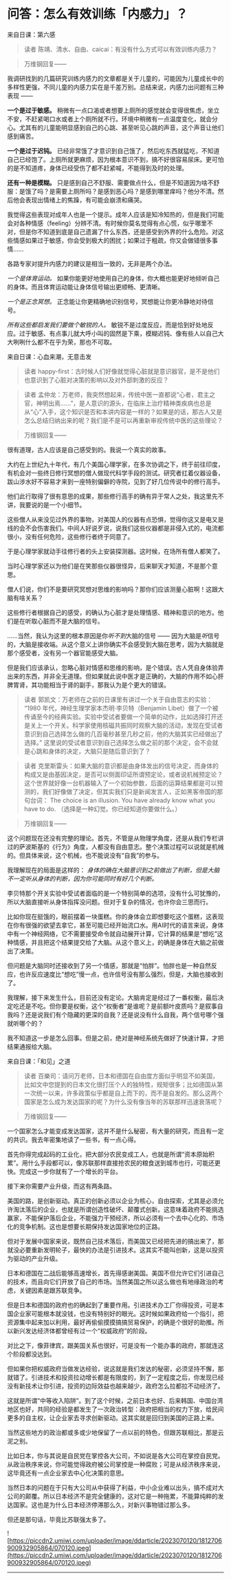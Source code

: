 # 问答：怎么有效训练「内感力」？

来自日课：第六感

> 读者 陈靖、清水、自由、caicai：有没有什么方式可以有效训练内感力？

> 万维钢回复—— 

我调研找到的几篇研究训练内感力的文章都是关于儿童的，可能因为儿童成长中的多样性更强，不同儿童的内感力实在是千差万别。总结来说，内感力出问题有三种表现 ——

 **一个是过于敏感。** 稍微有一点口渴或者想要上厕所的感觉就会变得很焦虑，坐立不安，不赶紧喝口水或者上个厕所就不行。环境中稍微有一点温度变化，就会分心。尤其有的儿童能明显感到自己的心跳、甚至听见心跳的声音，这个声音让他们感到痛苦。

 **一个是过于迟钝。** 已经非常饿了才意识到自己饿了，然后吃东西就猛吃，不知道自己已经饱了。上厕所就更麻烦，因为根本意识不到，搞不好很容易尿床。更可怕的是不知道疼，身体已经受伤了都不赶紧喊，不能得到及时的处理。

 **还有一种是模糊。** 只是感到自己不舒服、需要做点什么，但是不知道因为啥不舒服：是饿了吗？是需要上厕所吗？是感到恶心吗？是感到哪里痒吗？他分不清。然后他会表现出情绪上的焦躁，有可能会崩溃和痛哭。

我觉得这些表现对成年人也是一个提示。成年人应该是知冷知热的，但是我们可能会对各种情感（feeling）分辨不清。有时候你莫名觉得有点心慌，似乎哪里不对，但是你不知道到底是自己遗漏了什么东西，还是感受到外界的什么危险。对这些情感如果过于敏感，你会受到极大的困扰；如果过于粗疏，你又会做错很多事情……

各路专家对提升内感力的建议是相当一致的，无非是两个办法。

 *一个是体育运动。* 如果你能更好地使用自己的身体，你大概也能更好地倾听自己的身体。而且体育运动能让身体信号输出更顺畅、更清晰。

 *一个是正念冥想。* 正念能让你更精确地识别信号，冥想能让你更冷静地对待信号。

 *所有这些都启发我们要做个敏锐的人。* 敏锐不是过度反应，而是恰到好处地反应。过于敏感、有点事儿就大呼小叫的固然是下乘，模糊迟钝、像有些人以自己大大咧咧什么都不在乎为荣，那也不可取。

来自日课：心血来潮，无意击发

> 读者 happy-first：古时候人们好像就觉得心脏就是意识器官，是不是他们也意识到了心脏对决策的影响以及对外部刺激的反应？

> 读者 孟仲龙：万老师，我突然想起来，传统中医一直都说“心者，君主之官，神明出焉……”，是人意识的源头，在临床上治疗精神类疾病也总是从“心”入手，这个知识是否和本讲内容是一样的？如果是的话，那古人又是怎么总结归纳出来的呢？我们是不是可以再重新审视传统中医的这些理论？

> 万维钢回复—— 

很有道理，古人应该是自己感受到的。我说一个真实的故事。

大约在上世纪九十年代，有几个美国心理学家，在多次协调之下，终于前往印度，有机会对一些终日修行冥想的僧人做现代科学手段的测试。研究者扛着仪器设备，跋山涉水好不容易才来到一座特别偏僻的寺院，见到了好几位传说中的修行高手。

他们此行取得了很有意思的成果，那些修行高手的确有异于常人之处，我这里先不讲，我要说的是一个小细节。

这些僧人从来没见过外界的事物，对美国人的仪器有点恐惧，觉得你这又是电又是线的会不会伤害我们。中间人好说歹说，说我们这些仪器都是非侵入式的，电流都很小，没有任何危险，这些修行者终于同意了。

于是心理学家就动手往修行者的头上安装探测器。这时候，在场所有僧人都笑了。

当时心理学家还以为他们是在笑那些仪器很怪异，后来聊天才知道，不是那个意思。

僧人们说，你们不是要研究冥想对思维的影响吗？那你们应该测量心脏啊！这跟大脑有啥关系？

这些修行者根据自己的感受，的确认为心脏才是处理情感、精神和意识的地方。他们是在听取心脏而不是大脑的信号。

……当然，我认为这里的根本原因是你*听不到*大脑的信号 —— 因为大脑是*听*信号的，大脑是接收端。从这个意义上讲你确实不会感受到大脑在思考，因为大脑就是那个感受者，没有另一个器官能感受大脑。

但是我们应该承认，忽略心脏对情感和思维的影响，是个错误。古人凭自身体验弄出来的东西，并非全无道理。但如果就此说中医才是正确的，大脑的作用不如心肝脾胃肾，其功能相当于肾的副手，那我认为是个更大的错误。

> 读者 郭凯文：万老师在之前的日课里有讲过一个关于自由意志的实验： “1980 年代，神经生理学家本杰明·李贝特（Benjamin Libet）做了一个被传诵至今的经典实验。实验中受试者要做一个简单的动作，比如选择打开还是关上一个开关。科学家使用核磁共振同时观察大脑的活动，发现在受试者意识到自己选择怎么做的几百毫秒甚至几秒之前，他的大脑其实已经做出了选择。” 这里说的受试者意识到自己选择怎么做之前的那个决定，会不会就是心跳和身体的决定，大脑只是随后意识到了？

> 读者 克里斯雷头：如果大脑的意识都是由身体发出的信号决定，而身体的构成又是由基因决定，是否可以侧面印证所谓预定论，或者说机械预定论？ 这个世界就好像一台机器输入了一个初始参数，后面的运算结果都是可以预测的，我们好像做了决定，但其实我们只是新闻发言人，正如黑客帝国的那句台词： The choice is an illusion. You have already know what you have to do.  （选择是一种幻觉。你已经知道你要做什么。）

> 万维钢回复—— 

这个问题现在还没有完整的理论。首先，不管是从物理学角度，还是从我们专栏讲过的萨波斯基的《行为》角度，人都没有自由意志。整个决策过程可以说就是机械的。但具体来说，这个机械，也不能说没有“自我”的参与。

我理解现在的局面是这样的： *身体的确在大脑意识到之前做出了判断，但是大脑不一定听从身体的判断，因为你可能同时有好几个判断。*

李贝特那个开关实验中受试者面临的是一个特别简单的选项，没有什么可犹豫的，所以大脑直接听从身体指挥没问题。但对于复杂的情况，也许你会三思而行。

比如你现在挺饿的，眼前摆着一块蛋糕。你的身体会立即想要吃这个蛋糕，这表现在你有很强的欲望去拿它，甚至可能已经开始流口水。用AI时代的语言来说，身体中有一个神经网络，它不需要接受命令就自动展开计算，它计算的结果是“想吃”这种情感，并且把这个结果提交给了大脑。从这个意义上，的确是身体在大脑之前做出了决策。

但问题是大脑同时还接收到了另一个情感，那就是“怕胖”。怕胖也是一种自然反应，也许反应速度比“想吃”慢一点，也许信号没有那么强烈，但是，大脑也接收到了。

我理解，接下来发生什么，目前还没有定论。大脑肯定是经过了一番权衡，最后决定吃还是不吃。但你要是权衡，这个“权衡者”是谁呢？是前额叶皮质吗？是叙事自我吗？还是说我们有个隐藏的更深的自我？还是说没有什么自我，两个信号哪个强就听哪个的？

我不知道这一步是怎么回事。但是之前，绝对是神经系统先做好了快速计算，才把结果通报给大脑。

来自日课：「和见」之道

> 读者 百樂司：请问万老师，日本和德国在自由度方面似乎明显不如美国，比如文中您提到的日本文化很打压个人的独特性，规矩很多；比如德国从第一次统一以来，许多政策似乎都是自上而下的，而不是自发的。那么这两个国家是怎么成为发达国家的呢？为什么没有像当年的苏联那样迅速衰落呢？

> 万维钢回复—— 

一个国家怎么才能变成发达国家，这并不是什么秘密，有大量的研究，而且有一定的共识。我去年密集地读了一些书，有一点心得。

首先你得完成起码的工业化，把大部分农民变成工人，也就是所谓“资本原始积累”。用什么手段都可以，像苏联那样直接抢农民的粮食送到城市也行，可能还更快。完成这一步你就有了一个增长的平台。

接下来你需要产业升级，而这有两条路。

美国的路，是创新驱动。真正的创新必须以企业为核心，自由探索，尤其是必须允许淘汰落后的企业，也就是所谓创造性破坏、颠覆式创新。这意味着政府不能挑选赢家，不能保护落后企业，不能强力干预经济，所以必须有一个去中心化的、市场化的竞争机制。这也是想要长期保持发达国家地位的正路。

但对于发展中国家来说，既然自己技术落后，而美国又已经把先进的搞出来了，那就没必要重新发明轮子，最快的办法是引进技术。这其实不能叫创新，这是以投资为驱动的产业升级。

日本和德国在二战后能够高速增长，首先得感谢美国。美国不但允许它们引进自己的技术，而且向它们开放了自己的市场。当然美国之所以这么做也有地缘政治的考虑，关键因素是跟苏联竞争。

但是日本和德国的政府也的确起到了重要作用。引进技术办工厂你得投资，可是本国企业家可能根本就没钱，也没有特别好的眼光。这时候如果政府给一个指引，把资源集中起来加以利用，最好再偷偷摸摸搞搞贸易保护，的确是个很好的助推。所以新兴发达经济体都曾经有过一个“权威政府”的阶段。

对比之下，像菲律宾，跟美国关系也很好，可是没有一个能办事的政府，那就连这个阶段都没达到。

但如果你把权威政府当做发达经验，说这就是我们发达的秘密，必须坚持不懈，那就错了。引进技术和投资拉动增长都是有限度的，到了一定程度之后，你发现已经没有新技术让你引进，投资的边际效益也越来越少，政府怎么拉都拉不动经济了。

这就是所谓“中等收入陷阱”。到了这个时候，之前日本也好、后来韩国、中国台湾地区也好，共同的经验是都发生了一次政治转型：政府把相当的权力下放，给民间更多的自主权，让企业家去寻求创新驱动。这其实就是回归到美国的正路上来。

当然这些地方的政治都或多或少地保留了一点以前的特色，但跟苏联相比，那是云泥之别。

比如日本，你与其说是自民党在掌控各大公司，不如说是各大公司在掌控自民党。从政治秩序来说，你可能觉得政府被公司掌控是一种腐败；可是从经济秩序来说，这毕竟还有一点企业家去中心化决策的意思。

当然日本的问题在于只有大公司从中获得了利益，中小企业难以出头，搞不成对大公司的颠覆。所以日本经济不是完全健康的，这对它是一种拖累，不能算纯粹的发达国家。这也是为什么日本经济停滞那么久，对新兴事物错过那么多。

但还是那句话，毕竟比苏联强太多了。

![https://piccdn2.umiwi.com/uploader/image/ddarticle/2023070120/1812706900932905864/070120.jpeg](https://piccdn2.umiwi.com/uploader/image/ddarticle/2023070120/1812706900932905864/070120.jpeg)

---
